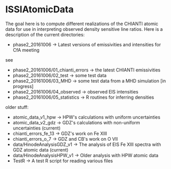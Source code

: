 # ISSIAtomicData

The goal here is to compute different realizations of the CHIANTI atomic data for use in
interpreting observed density sensitive line ratios. Here is a description of the current
directories:

* phase2_20161006 -> Latest versions of emissivities and intensities for CfA meeting

see

* phase2_20161006/01_chianti_errors -> the latest CHIANTI emissivities
* phase2_20161006/02_test -> some test data
* phase2_20161006/03_MHD -> some test data from a MHD simulation [in progress]
* phase2_20161006/04_observed -> observed EIS intensities
* phase2_20161006/05_statistics -> R routines for inferring densities 

older stuff:

* atomic_data_v1_hpw -> HPW's calculations with uniform uncertainties
* atomic_data_v2_gdz -> GDZ's calculations with non-uniform uncertainties (current)
* chianti_errors_fe_13 -> GDZ's work on Fe XIII
* chianti_errors_o_7 -> GDZ and CB's work on O VII
* data/HinodeAnalysisGDZ_v1 -> The analysis of EIS Fe XIII spectra with GDZ atomic data (current)
* data/HinodeAnalysisHPW_v1 -> Older analysis with HPW atomic data
* TestR -> A test R script for reading various files

